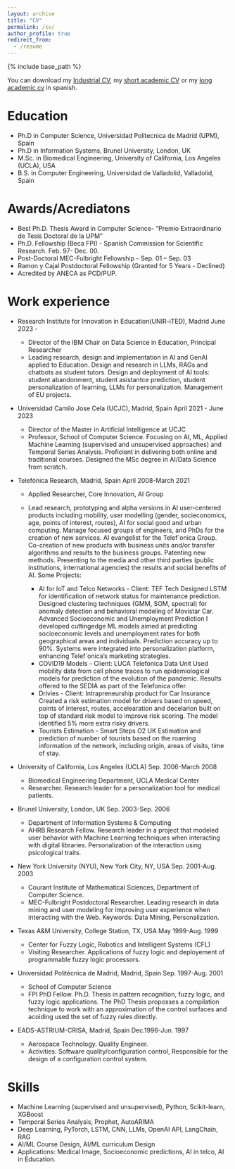```yaml
---
layout: archive
title: "CV"
permalink: /cv/
author_profile: true
redirect_from:
  - /resume
---
```


{% include base_path %}

You can download my [Industrial CV](http://enriquefriasm.github.io/files/CV_TEC.pdf), my [short academic CV](http://enriquefriasm.github.io/files/CV_AC.pdf) or my [long academic cv](http://enriquefriasm.github.io/files/CV_AC_LONG.pdf) in spanish.


Education
======
* Ph.D in Computer Science, Universidad Politecnica de Madrid (UPM), Spain
* Ph.D in Information Systems, Brunel University, London, UK
* M.Sc. in Biomedical Engineering, University of California, Los Angeles (UCLA), USA
* B.S. in Computer Engineering, Universidad de Valladolid, Valladolid, Spain

Awards/Acrediatons
=====
* Best Ph.D. Thesis Award in Computer Science- “Premio Extraordinario de Tesis Doctoral de la UPM”
* Ph.D. Fellowship (Beca FPI) -  Spanish Commission for Scientific Research.  Feb. 97- Dec. 00.
* Post-Doctoral MEC-Fulbright Fellowship -  Sep. 01 – Sep. 03
* Ramon y Cajal Postdoctoral Fellowship (Granted for 5 Years - Declined)
* Acredited by ANECA as PCD/PUP.

Work experience
======
* Research Institute for Innovation in Education(UNIR-iTED), Madrid June 2023 -
    * Director of the IBM Chair on Data Science in Education, Principal Researcher
    * Leading research, design and implementation in AI and GenAI applied to Education. Design and
    research in LLMs, RAGs and chatbots as student tutors. Design and deployment of AI tools: student
    abandonment, student asistantce prediction, student personalization of learning, LLMs for personalization.
    Management of EU projects.
  
* Universidad Camilo Jose Cela (UCJC), Madrid, Spain April 2021 - June 2023
    * Director of the Master in Artificial Intelligence at UCJC
    * Professor, School of Computer Science. Focusing on AI, ML, Applied Machine Learning (supervised
    and unsupervised approaches) and Temporal Series Analysis. Proficient in delivering both
    online and traditional courses. Designed the MSc degree in AI/Data Science from scratch.

* Telefónica Research, Madrid, Spain                        April 2008-March 2021
    * Applied Researcher, Core Innovation, AI Group
    * Lead research, prototyping and alpha versions in AI user-centered products including mobility, user modelling (gender, socieconomics, age, points of interest, routes), AI for social good and urban computing.
Manage focused groups of engineers, and PhDs for the creation of new services. AI evangelist for the Telef´onica Group. Co-creation of new products with business units and/or transfer algorithms
and results to the business groups. Patenting new methods. Presenting to the media and other third parties (public institutions, international agencies) the results and social benefits of AI. Some Projects:

        * AI for IoT and Telco Networks - Client: TEF Tech Designed LSTM for identification of network status for maintenance prediction. Designed clustering techniques (GMM, SOM, spectral) for anomaly detection and behavioral         modeling of Movistar Car. Advanced Socioeconomic and Unemployment Prediction I developed cuttingedge ML models aimed at predicting socioeconomic levels and unemployment rates for both geographical areas and individuals. Prediction accuracy up to 90%. Systems were integrated into personalization platform, enhancing Telef´onica’s marketing strategies.
        *  COVID19 Models - Client: LUCA Telefonica Data Unit Used mobility data from cell phone traces to run epidemiological models for prediction of the evolution of the pandemic. Results offered to the SEDIA as part of the Telefonica offer.
        * Drivies - Client: Intrapreneurship product for Car Insurance Created a risk estimation model for drivers based on speed, points of interest, routes, accelearation and decelarion built on top of standard risk model to improve risk scoring. The model identified 5% more extra risky drivers.
        * Tourists Estimation - Smart Steps O2 UK Estimation and prediction of number of tourists based on the roaming information of the network, including origin, areas of visits, time of stay.

* University of California, Los Angeles (UCLA)                              Sep. 2006-March 2008
    * Biomedical Engineering Department, UCLA Medical Center
    * Researcher. Research leader for a personalization tool for medical patients. 

* Brunel University, London, UK                                                                            Sep. 2003-Sep. 2006
    * Department of Information Systems & Computing
    * AHRB Research Fellow. Research leader in a project that modeled user behavior with Machine Learning techniques when interacting with digital libraries. Personalization of the interaction using psicological traits. 

* New York University (NYU), New York City, NY, USA                             Sep. 2001-Aug. 2003
    * Courant Institute of Mathematical Sciences, Department of Computer Science.
    * MEC-Fulbright Postdoctoral Researcher. Leading research in data mining and user modeling for improving user experience when interacting with the Web. Keywords: Data Mining, Personalization.

 * Texas A&M University, College Station, TX, USA                                         May 1999-Aug. 1999
    * Center for Fuzzy Logic, Robotics and Intelligent Systems (CFL)
    *  Visiting Researcher.  Applications of fuzzy logic and deployement of programmable fuzzy logic processors.

* Universidad Politécnica de Madrid, Madrid, Spain                                  Sep. 1997-Aug. 2001
  * School of Computer Science
  * FPI PhD Fellow.  Ph.D. Thesis in pattern recognition,  fuzzy logic, and fuzzy logic applications. The PhD Thesis proposses a compilation technique to work with an approximation of the control surfaces and acoiding used the set of fuzzy rules directly.

* EADS-ASTRIUM-CRISA, Madrid, Spain                                                             Dec.1996-Jun. 1997
  * Aerospace Technology. Quality Engineer.
  * Activities: Software quality/configuration control, Responsible for the design of a configuration control system.
    
  
Skills
======
* Machine Learning (supervised and unsupervised), Python, Scikit-learn, XGBoost
* Temporal Series Analysis, Prophet, AutoARIMA
* Deep Learning, PyTorch, LSTM, CNN, LLMs, OpenAI API, LangChain, RAG
* AI/ML Course Design, AI/ML curriculum Design
* Applications: Medical Image, Socioeconomic predictions, AI in telco, AI in Education.
